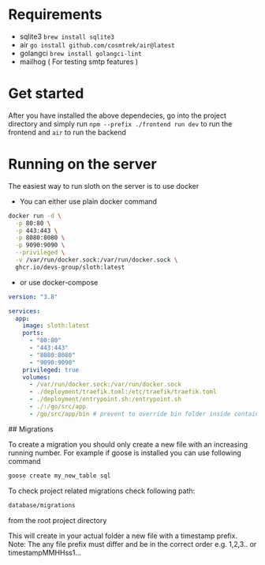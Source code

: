 # Requirements

- sqlite3 `brew install sqlite3`
- air `go install github.com/cosmtrek/air@latest`
- golangci `brew install golangci-lint`
- mailhog ( For testing smtp features )

# Get started

After you have installed the above dependecies,
go into the project directory and simply run `npm --prefix ./frontend run dev` to run the frontend
and `air` to run the backend

# Running on the server

The easiest way to run sloth on the server is to use docker

- You can either use plain docker command

```sh
docker run -d \
  -p 80:80 \
  -p 443:443 \
  -p 8080:8080 \
  -p 9090:9090 \
  --privileged \
  -v /var/run/docker.sock:/var/run/docker.sock \
  ghcr.io/devs-group/sloth:latest
```

- or use docker-compose

```yaml
version: "3.8"

services:
  app:
    image: sloth:latest
    ports:
      - "80:80"
      - "443:443"
      - "8080:8080"
      - "9090:9090"
    privileged: true
    volumes:
      - /var/run/docker.sock:/var/run/docker.sock
      - ./deployment/traefik.toml:/etc/traefik/traefik.toml
      - ./deployment/entrypoint.sh:/entrypoint.sh
      - ./:/go/src/app
      - /go/src/app/bin # prevent to override bin folder inside container
```

## Migrations

To create a migration you should only create a new file with an increasing running number.
For example if goose is installed you can use following command

```sh
goose create my_new_table sql
```

To check project related migrations check following path:

```sh
database/migrations
```

from the root project directory

This will create in your actual folder a new file with a timestamp prefix.
Note: The any file prefix must differ and be in the correct order e.g. 1,2,3.. or timestampMMHHss1...
